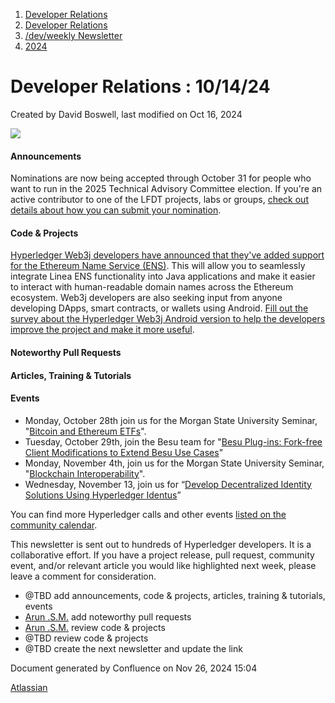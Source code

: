 1. [Developer Relations](index.html)
2. [Developer Relations](Developer-Relations_17170434.html)
3. [/dev/weekly Newsletter](17170445.html)
4. [2024](2024_17172152.html)

# Developer Relations : 10/14/24

Created by David Boswell, last modified on Oct 16, 2024

![](attachments/17170434/17171308.png?height=169)

#### Announcements

Nominations are now being accepted through October 31 for people who want to run in the 2025 Technical Advisory Committee election. If you're an active contributor to one of the LFDT projects, labs or groups, [check out details about how you can submit your nomination](https://lists.lfdecentralizedtrust.org/g/tac/topic/lf_decentralized_trust_tac/109023875).

#### Code &amp; Projects

[Hyperledger Web3j developers have announced that they've added support for the Ethereum Name Service (ENS)](https://www.lfdecentralizedtrust.org/blog/introducing-linea-ens-support-in-hyperledger-web3j). This will allow you to seamlessly integrate Linea ENS functionality into Java applications and make it easier to interact with human-readable domain names across the Ethereum ecosystem. Web3j developers are also seeking input from anyone developing DApps, smart contracts, or wallets using Android. [Fill out the survey about the Hyperledger Web3j Android version to help the developers improve the project and make it more useful](https://docs.google.com/forms/d/e/1FAIpQLSfXqvvzE7EF2NNBzkm_xsNhKorjMSiBEIei8A3sDGXK2aPiig/viewform).

#### Noteworthy Pull Requests

#### Articles, Training &amp; Tutorials

#### Events

- Monday, October 28th join us for the Morgan State University Seminar, "[Bitcoin and Ethereum ETFs](https://lf-hyperledger.atlassian.net/wiki/spaces/events/pages/21794483/Bitcoin+and+Ethereum+ETFs)".
- Tuesday, October 29th, join the Besu team for "[Besu Plug-ins: Fork-free Client Modifications to Extend Besu Use Cases](https://zoom.us/meeting/register/tJwldO6prDwpE9dEBNhw7EJWu2HDSHHsdKp1)"
- Monday, November 4th, join us for the Morgan State University Seminar, "[Blockchain Interoperability](https://lf-hyperledger.atlassian.net/wiki/spaces/events/pages/21794495/Blockchain+Interoperability)".
- Wednesday, November 13, join us for “[Develop Decentralized Identity Solutions Using Hyperledger Identus](https://zoom.us/meeting/register/tJAvceitqD4uGtJ5gXqYd1Tq9BlnnqYrGJMg)”

You can find more Hyperledger calls and other events [listed on the community calendar](https://wiki.hyperledger.org/display/HYP/Calendar+of+Public+Meetings).

This newsletter is sent out to hundreds of Hyperledger developers. It is a collaborative effort. If you have a project release, pull request, community event, and/or relevant article you would like highlighted next week, please leave a comment for consideration.

- @TBD add announcements, code &amp; projects, articles, training &amp; tutorials, events
- [Arun .S.M.](https://lf-hyperledger.atlassian.net/wiki/people/621a0e5097d313006ba7386a?ref=confluence) add noteworthy pull requests
- [Arun .S.M.](https://lf-hyperledger.atlassian.net/wiki/people/621a0e5097d313006ba7386a?ref=confluence) review code &amp; projects
- @TBD review code &amp; projects
- @TBD create the next newsletter and update the link

Document generated by Confluence on Nov 26, 2024 15:04

[Atlassian](http://www.atlassian.com/)
